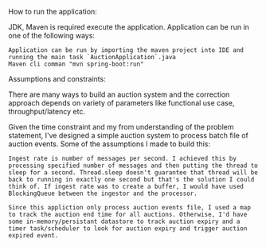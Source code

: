 How to run the application:

JDK, Maven is required execute the application. Application can be run in one of the following ways:

 	Application can be run by importing the maven project into IDE and running the main task `AuctionApplication`.java
 	Maven cli comman "mvn spring-boot:run"

Assumptions and constraints:

There are many ways to build an auction system and the correction approach depends on variety of parameters like functional use case, throughput/latency etc. 

Given the time constraint and my from understanding of the problem statement, I've designed a simple auction system to process batch file of auction events. Some of the assumptions I made to build this:

    Ingest rate is number of messages per second. I achieved this by processing specified number of messages and then putting the thread to sleep for a second. Thread.sleep doesn't guarantee that thread will be back to running in exactly one second but that's the solution I could think of. If ingest rate was to create a buffer, I would have used BlockingQueue between the ingestor and the processor.

    Since this appliction only process auction events file, I used a map to track the auction end time for all auctions. Otherwise, I'd have some in-memory/persistant datastore to track auction expiry and a timer task/scheduler to look for auction expiry and trigger auction expired event.	